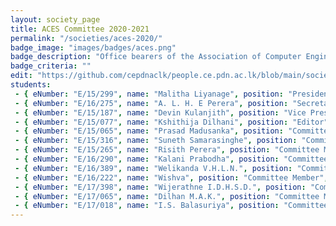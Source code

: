 ```yaml
---
layout: society_page
title: ACES Committee 2020-2021
permalink: "/societies/aces-2020/"
badge_image: "images/badges/aces.png"
badge_description: "Office bearers of the Association of Computer Engineering Students (ACES) for the year 2020-2021"
badge_criteria: ""
edit: "https://github.com/cepdnaclk/people.ce.pdn.ac.lk/blob/main/societies/aces-2020"
students: 
 - { eNumber: "E/15/299", name: "Malitha Liyanage", position: "President", profile_url: "/students/e15/299/", profile_image: "https://people.ce.pdn.ac.lk/images/students/e15/e15299.jpg", link: "#" }
 - { eNumber: "E/16/275", name: "A. L. H. E Perera", position: "Secretary", profile_url: "/students/e16/275/", profile_image: "https://people.ce.pdn.ac.lk/images/students/e16/e16275.jpg", link: "#" }
 - { eNumber: "E/15/187", name: "Devin Kulanjith", position: "Vice President", profile_url: "/students/e15/187/", profile_image: "https://people.ce.pdn.ac.lk/images/students/e15/e15187.jpg", link: "#" }
 - { eNumber: "E/15/077", name: "Kshithija Dilhani", position: "Editor", profile_url: "/students/e15/077/", profile_image: "https://people.ce.pdn.ac.lk/images/students/e15/e15077.jpg", link: "#" }
 - { eNumber: "E/15/065", name: "Prasad Madusanka", position: "Committee Member", profile_url: "/students/e15/065/", profile_image: "https://people.ce.pdn.ac.lk/images/students/e15/e15065.jpg", link: "#" }
 - { eNumber: "E/15/316", name: "Suneth Samarasinghe", position: "Committee Member", profile_url: "/students/e15/316/", profile_image: "https://people.ce.pdn.ac.lk/images/students/e15/e15316.jpg", link: "#" }
 - { eNumber: "E/15/265", name: "Risith Perera", position: "Committee Member", profile_url: "/students/e15/265/", profile_image: "https://people.ce.pdn.ac.lk/images/students/e15/e15265.jpg", link: "#" }
 - { eNumber: "E/16/290", name: "Kalani Prabodha", position: "Committee Member", profile_url: "/students/e16/290/", profile_image: "https://people.ce.pdn.ac.lk/images/students/e16/e16290.jpg", link: "#" }
 - { eNumber: "E/16/389", name: "Welikanda V.H.L.N.", position: "Committee Member", profile_url: "/students/e16/389/", profile_image: "https://people.ce.pdn.ac.lk/images/students/e16/e16389.jpg", link: "#" }
 - { eNumber: "E/16/222", name: "Wishva", position: "Committee Member", profile_url: "/students/e16/222/", profile_image: "https://people.ce.pdn.ac.lk/images/students/e16/e16222.jpg", link: "#" }
 - { eNumber: "E/17/398", name: "Wijerathne I.D.H.S.D.", position: "Committee Member", profile_url: "/students/e17/398/", profile_image: "https://people.ce.pdn.ac.lk/images/students/e17/e17398.jpg", link: "#" }
 - { eNumber: "E/17/065", name: "Dilhan M.A.K.", position: "Committee Member", profile_url: "/students/e17/065/", profile_image: "https://people.ce.pdn.ac.lk/images/students/e17/e17065.jpg", link: "#" }
 - { eNumber: "E/17/018", name: "I.S. Balasuriya", position: "Committee Member", profile_url: "/students/e17/018/", profile_image: "https://people.ce.pdn.ac.lk/images/students/e17/e17018.jpg", link: "#" }
---
```

